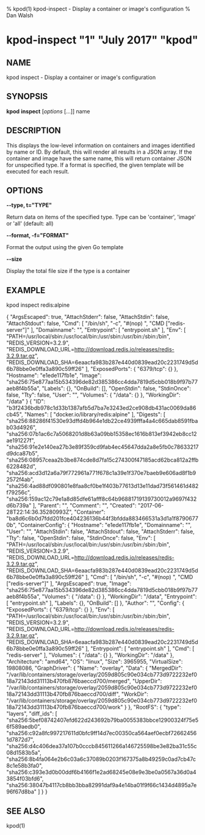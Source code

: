 % kpod(1) kpod-inspect - Display a container or image's configuration
% Dan Walsh
# kpod-inspect "1" "July 2017" "kpod"

## NAME
kpod inspect - Display a container or image's configuration

## SYNOPSIS
**kpod** **inspect** [*options* [...]] name

## DESCRIPTION
This displays the low-level information on containers and images identified by name or ID. By default, this will render all results in a JSON array. If the container and image have the same name, this will return container JSON for unspecified type. If a format is specified, the given template will be executed for each result.

## OPTIONS

**--type, t="TYPE"**

Return data on items of the specified type.  Type can be 'container', 'image' or 'all' (default: all)

**--format, -f="FORMAT"**

Format the output using the given Go template

**--size**

Display the total file size if the type is a container


## EXAMPLE

kpod inspect redis:alpine

{
    "ArgsEscaped": true,
    "AttachStderr": false,
    "AttachStdin": false,
    "AttachStdout": false,
    "Cmd": [
        "/bin/sh",
        "-c",
        "#(nop) ",
        "CMD [\"redis-server\"]"
    ],
    "Domainname": "",
    "Entrypoint": [
        "entrypoint.sh"
    ],
    "Env": [
        "PATH=/usr/local/sbin:/usr/local/bin:/usr/sbin:/usr/bin:/sbin:/bin",
        "REDIS_VERSION=3.2.9",
        "REDIS_DOWNLOAD_URL=http://download.redis.io/releases/redis-3.2.9.tar.gz",
        "REDIS_DOWNLOAD_SHA=6eaacfa983b287e440d0839ead20c2231749d5d6b78bbe0e0ffa3a890c59ff26"
    ],
    "ExposedPorts": {
        "6379/tcp": {}
    },
    "Hostname": "e1ede117fb1e",
    "Image": "sha256:75e877aa15b534396de82d385386cc4dda7819d5cbb018b9f97b77aeb8f4b55a",
    "Labels": {},
    "OnBuild": [],
    "OpenStdin": false,
    "StdinOnce": false,
    "Tty": false,
    "User": "",
    "Volumes": {
        "/data": {}
    },
    "WorkingDir": "/data"
}
{
    "ID": "b3f2436bdb978c1d33b1387afb5d7ba7e3243ed2ce908db431ac0069da86cb45",
    "Names": [
        "docker.io/library/redis:alpine"
    ],
    "Digests": [
        "sha256:88286f41530e93dffd4b964e1db22ce4939fffa4a4c665dab8591fbab03d4926",
        "sha256:07b1ac6c7a5068201d8b63a09bb15358ec1616b813ef3942eb8cc12ae191227f",
        "sha256:91e2e140ea27b3e89f359cd9fab4ec45647dda2a8e5fb0c78633217d9dca87b5",
        "sha256:08957ceaa2b3be874cde8d7fa15c274300f47185acd62bca812a2ffb6228482d",
        "sha256:acd3d12a6a79f772961a771f678c1a39e1f370e7baeb9e606ad8f1b92572f4ab",
        "sha256:4ad88df090801e8faa8cf0be1f403b77613d13e11dad73f561461d482f79256c",
        "sha256:159ac12c79e1a8d85dfe61afff8c64b96881719139730012a9697f432d6b739a"
    ],
    "Parent": "",
    "Comment": "",
    "Created": "2017-06-28T22:14:36.35280993Z",
    "Container": "ba8d6c6b0d7fdd201fce404236136b44f3bfdda883466531a3d1a1f87906770b",
    "ContainerConfig": {
        "Hostname": "e1ede117fb1e",
        "Domainname": "",
        "User": "",
        "AttachStdin": false,
        "AttachStdout": false,
        "AttachStderr": false,
        "Tty": false,
        "OpenStdin": false,
        "StdinOnce": false,
        "Env": [
            "PATH=/usr/local/sbin:/usr/local/bin:/usr/sbin:/usr/bin:/sbin:/bin",
            "REDIS_VERSION=3.2.9",
            "REDIS_DOWNLOAD_URL=http://download.redis.io/releases/redis-3.2.9.tar.gz",
            "REDIS_DOWNLOAD_SHA=6eaacfa983b287e440d0839ead20c2231749d5d6b78bbe0e0ffa3a890c59ff26"
        ],
        "Cmd": [
            "/bin/sh",
            "-c",
            "#(nop) ",
            "CMD [\"redis-server\"]"
        ],
        "ArgsEscaped": true,
        "Image": "sha256:75e877aa15b534396de82d385386cc4dda7819d5cbb018b9f97b77aeb8f4b55a",
        "Volumes": {
            "/data": {}
        },
        "WorkingDir": "/data",
        "Entrypoint": [
            "entrypoint.sh"
        ],
        "Labels": {},
        "OnBuild": []
    },
    "Author": "",
    "Config": {
        "ExposedPorts": {
            "6379/tcp": {}
        },
        "Env": [
            "PATH=/usr/local/sbin:/usr/local/bin:/usr/sbin:/usr/bin:/sbin:/bin",
            "REDIS_VERSION=3.2.9",
            "REDIS_DOWNLOAD_URL=http://download.redis.io/releases/redis-3.2.9.tar.gz",
            "REDIS_DOWNLOAD_SHA=6eaacfa983b287e440d0839ead20c2231749d5d6b78bbe0e0ffa3a890c59ff26"
        ],
        "Entrypoint": [
            "entrypoint.sh"
        ],
        "Cmd": [
            "redis-server"
        ],
        "Volumes": {
            "/data": {}
        },
        "WorkingDir": "/data"
    },
    "Architecture": "amd64",
    "OS": "linux",
    "Size": 3965955,
    "VirtualSize": 19808086,
    "GraphDriver": {
        "Name": "overlay",
        "Data": {
            "MergedDir": "/var/lib/containers/storage/overlay/2059d805c90e034cb773d9722232ef018a72143dd31113b470fb876baeccd700/merged",
            "UpperDir": "/var/lib/containers/storage/overlay/2059d805c90e034cb773d9722232ef018a72143dd31113b470fb876baeccd700/diff",
            "WorkDir": "/var/lib/containers/storage/overlay/2059d805c90e034cb773d9722232ef018a72143dd31113b470fb876baeccd700/work"
        }
    },
    "RootFS": {
        "type": "layers",
        "diff_ids": [
            "sha256:5bef08742407efd622d243692b79ba0055383bbce12900324f75e56f589aedb0",
            "sha256:c92a8fc997217611d0bfc9ff14d7ec00350ca564aef0ecbf726624561d7872d7",
            "sha256:d4c406dea37a107b0cccb845611266a146725598be3e82ba31c55c08d1583b5a",
            "sha256:8b4fa064e2b6c03a6c37089b0203f167375a8b49259c0ad7cb47c8c1e58b3fa0",
            "sha256:c393e3d0b00ddf6b4166f1e2ad68245e08e9e3be0a0567a36d0a43854f03bfd6",
            "sha256:38047b4117cb8bb3bba82991daf9a4e14ba01f9f66c1434d4895a7e96f67d8ba"
        ]
    }
}


## SEE ALSO
kpod(1)
